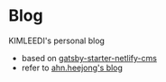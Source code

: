 # Blog

KIMLEEDI's personal blog
* based on [gatsby-starter-netlify-cms](https://github.com/netlify-templates/gatsby-starter-netlify-cms)
* refer to [ahn.heejong's blog](https://github.com/heejongahn/blog)